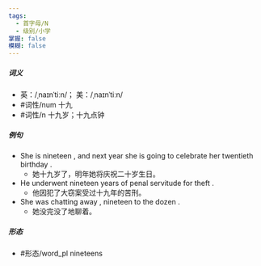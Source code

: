 ```yaml
---
tags:
  - 首字母/N
  - 级别/小学
掌握: false
模糊: false
---
```

##### 词义
- 英：/ˌnaɪnˈtiːn/； 美：/ˌnaɪnˈtiːn/
- #词性/num  十九
- #词性/n  十九岁；十九点钟
##### 例句
- She is nineteen , and next year she is going to celebrate her twentieth birthday .
	- 她十九岁了，明年她将庆祝二十岁生日。
- He underwent nineteen years of penal servitude for theft .
	- 他因犯了大窃案受过十九年的苦刑。
- She was chatting away , nineteen to the dozen .
	- 她没完没了地聊着。
##### 形态
- #形态/word_pl nineteens
